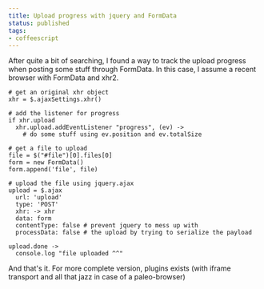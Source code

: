 ```yaml
---
title: Upload progress with jquery and FormData
status: published
tags:
- coffeescript
---
```


After quite a bit of searching, I found a way to track the upload progress when posting some stuff through FormData. In this case, I assume a recent browser with FormData and xhr2.

```
# get an original xhr object
xhr = $.ajaxSettings.xhr()

# add the listener for progress
if xhr.upload
  xhr.upload.addEventListener "progress", (ev) ->
    # do some stuff using ev.position and ev.totalSize

# get a file to upload
file = $("#file")[0].files[0]
form = new FormData()
form.append('file', file)

# upload the file using jquery.ajax
upload = $.ajax
  url: 'upload'
  type: 'POST'
  xhr: -> xhr
  data: form
  contentType: false # prevent jquery to mess up with
  processData: false # the upload by trying to serialize the payload

upload.done ->
  console.log "file uploaded ^^"
```

And that's it. For more complete version, plugins exists (with iframe transport and all that jazz in case of a paleo-browser)